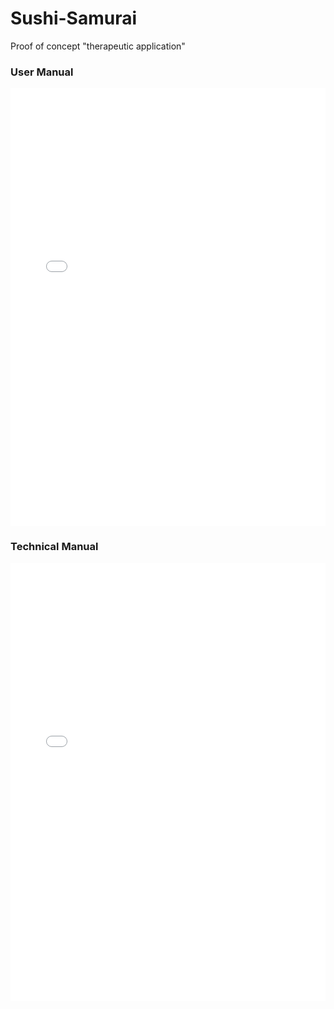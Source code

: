 Sushi-Samurai
=============

Proof of concept "therapeutic application"

### User Manual 
<iframe src="//pdf.yt/d/hjDDrAl_DHBVDNcZ/embed?sparse=0" style="width: 100%; height: 700px; border: 0px;" allowfullscreen></iframe>

### Technical Manual
<iframe src="//pdf.yt/d/_7V5GtPq5ll5Gepb/embed?sparse=0" style="width: 100%; height: 700px; border: 0px;" allowfullscreen></iframe>
